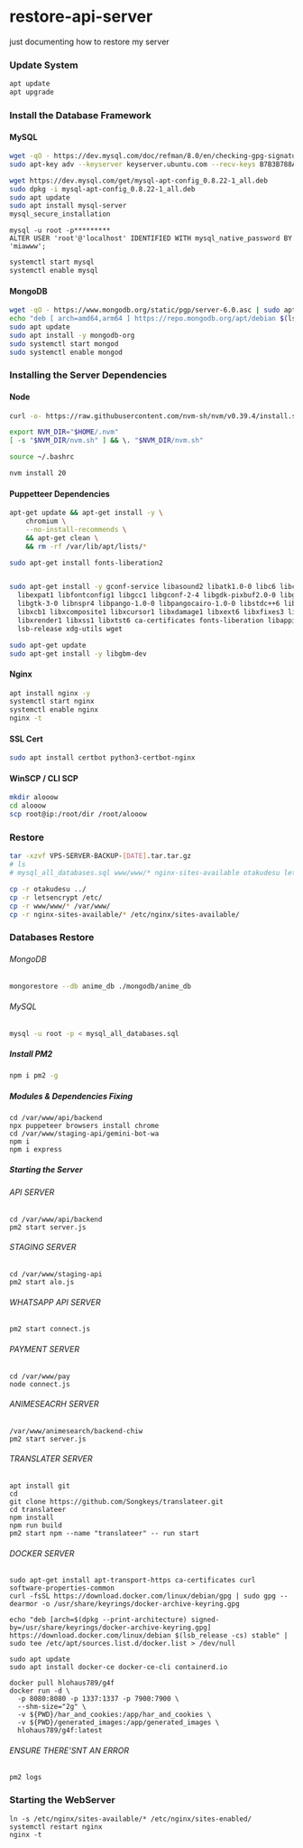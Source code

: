 # restore-api-server
just documenting how to restore my server

### Update System
```bash
apt update
apt upgrade
```

### Install the Database Framework
#### MySQL 
```bash
wget -qO - https://dev.mysql.com/doc/refman/8.0/en/checking-gpg-signature.html | grep -oP 'gpg_key=\K[^\"]+' | xargs -I {} sudo apt-key adv --fetch-keys {}
sudo apt-key adv --keyserver keyserver.ubuntu.com --recv-keys B7B3B788A8D3785C
```
```bash
wget https://dev.mysql.com/get/mysql-apt-config_0.8.22-1_all.deb
sudo dpkg -i mysql-apt-config_0.8.22-1_all.deb
sudo apt update
sudo apt install mysql-server
mysql_secure_installation
```
```mysql
mysql -u root -p*********
ALTER USER 'root'@'localhost' IDENTIFIED WITH mysql_native_password BY 'miawww';
```
```bash
systemctl start mysql
systemctl enable mysql
```

#### MongoDB
```bash
wget -qO - https://www.mongodb.org/static/pgp/server-6.0.asc | sudo apt-key add -
echo "deb [ arch=amd64,arm64 ] https://repo.mongodb.org/apt/debian $(lsb_release -cs)/mongodb-org/6.0 main" | sudo tee /etc/apt/sources.list.d/mongodb-org-6.0.list
sudo apt update
sudo apt install -y mongodb-org
sudo systemctl start mongod
sudo systemctl enable mongod
```

### Installing the Server Dependencies
#### Node
```bash
curl -o- https://raw.githubusercontent.com/nvm-sh/nvm/v0.39.4/install.sh | bash

export NVM_DIR="$HOME/.nvm"
[ -s "$NVM_DIR/nvm.sh" ] && \. "$NVM_DIR/nvm.sh"

source ~/.bashrc

nvm install 20
```

#### Puppetteer Dependencies
```bash
apt-get update && apt-get install -y \
    chromium \
    --no-install-recommends \
    && apt-get clean \
    && rm -rf /var/lib/apt/lists/*

sudo apt-get install fonts-liberation2


sudo apt-get install -y gconf-service libasound2 libatk1.0-0 libc6 libcairo2 libcups2 libdbus-1-3 \
  libexpat1 libfontconfig1 libgcc1 libgconf-2-4 libgdk-pixbuf2.0-0 libglib2.0-0 \
  libgtk-3-0 libnspr4 libpango-1.0-0 libpangocairo-1.0-0 libstdc++6 libx11-6 libx11-xcb1 \
  libxcb1 libxcomposite1 libxcursor1 libxdamage1 libxext6 libxfixes3 libxi6 libxrandr2 \
  libxrender1 libxss1 libxtst6 ca-certificates fonts-liberation libappindicator1 libnss3 \
  lsb-release xdg-utils wget

sudo apt-get update
sudo apt-get install -y libgbm-dev
```

#### Nginx
```bash
apt install nginx -y
systemctl start nginx
systemctl enable nginx
nginx -t
```

#### SSL Cert
```bash
sudo apt install certbot python3-certbot-nginx
```

#### WinSCP / CLI SCP
```bash
mkdir alooow
cd alooow
scp root@ip:/root/dir /root/alooow
```

### Restore
```bash
tar -xzvf VPS-SERVER-BACKUP-[DATE].tar.tar.gz
# ls
# mysql_all_databases.sql www/www/* nginx-sites-available otakudesu letsencrypt mongodb/anime_db
```
```bash
cp -r otakudesu ../
cp -r letsencrypt /etc/
cp -r www/www/* /var/www/
cp -r nginx-sites-available/* /etc/nginx/sites-available/
```

### Databases Restore
###### MongoDB

```bash
mongorestore --db anime_db ./mongodb/anime_db
```
###### MySQL
```bash
mysql -u root -p < mysql_all_databases.sql
```

##### Install PM2
```bash
npm i pm2 -g
```

##### Modules & Dependencies Fixing
```
cd /var/www/api/backend
npx puppeteer browsers install chrome
cd /var/www/staging-api/gemini-bot-wa
npm i
npm i express
```

##### Starting the Server

###### API SERVER
```
cd /var/www/api/backend
pm2 start server.js
```

###### STAGING SERVER
```
cd /var/www/staging-api
pm2 start alo.js
```

###### WHATSAPP API SERVER
```
pm2 start connect.js
```

###### PAYMENT SERVER
```
cd /var/www/pay
node connect.js
```

###### ANIMESEACRH SERVER
```
/var/www/animesearch/backend-chiw
pm2 start server.js
```

###### TRANSLATER SERVER
```
apt install git
cd
git clone https://github.com/Songkeys/translateer.git
cd translateer
npm install
npm run build
pm2 start npm --name "translateer" -- run start
```

###### DOCKER SERVER
```
sudo apt-get install apt-transport-https ca-certificates curl software-properties-common
curl -fsSL https://download.docker.com/linux/debian/gpg | sudo gpg --dearmor -o /usr/share/keyrings/docker-archive-keyring.gpg

echo "deb [arch=$(dpkg --print-architecture) signed-by=/usr/share/keyrings/docker-archive-keyring.gpg] https://download.docker.com/linux/debian $(lsb_release -cs) stable" | sudo tee /etc/apt/sources.list.d/docker.list > /dev/null

sudo apt update
sudo apt install docker-ce docker-ce-cli containerd.io

docker pull hlohaus789/g4f
docker run -d \
  -p 8080:8080 -p 1337:1337 -p 7900:7900 \
  --shm-size="2g" \
  -v ${PWD}/har_and_cookies:/app/har_and_cookies \
  -v ${PWD}/generated_images:/app/generated_images \
  hlohaus789/g4f:latest
```

###### ENSURE THERE'SNT AN ERROR
```
pm2 logs
```

### Starting the WebServer
```
ln -s /etc/nginx/sites-available/* /etc/nginx/sites-enabled/
systemctl restart nginx
nginx -t
```
